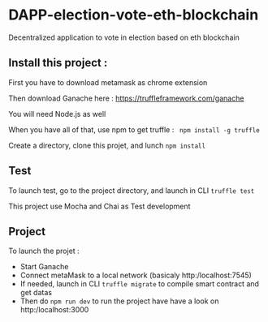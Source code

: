 # DAPP-election-vote-eth-blockchain
Decentralized application to vote in election based on eth blockchain

## Install this project : 

First you have to download metamask as chrome extension

Then download Ganache here : https://truffleframework.com/ganache

You will need Node.js as well 

When you have all of that, use npm to get truffle : 
``` npm install -g truffle```

Create a directory, clone this projet, and lunch ```npm install```

## Test

To launch test, go to the project directory, and launch in CLI ```truffle test```

This project use Mocha and Chai as Test development

## Project

To launch the projet : 

- Start Ganache
- Connect metaMask to a local network (basicaly http:/localhost:7545)
- If needed, launch in CLI ```truffle migrate```  to compile smart contract and get datas
- Then do ```npm run dev``` to run the project have have a look on http:/localhost:3000
